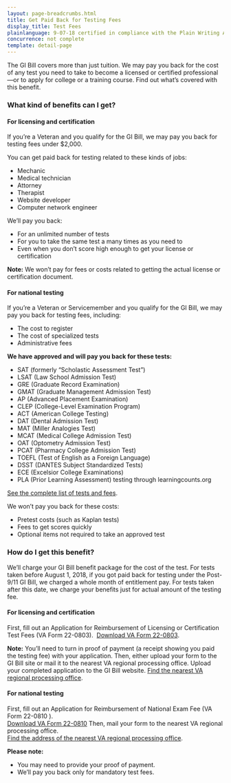 ```yaml
---
layout: page-breadcrumbs.html
title: Get Paid Back for Testing Fees
display_title: Test Fees
plainlanguage: 9-07-18 certified in compliance with the Plain Writing Act
concurrence: not complete
template: detail-page
---
```


The GI Bill covers more than just tuition. We may pay you back for the cost of any test you need to take to become a licensed or certified professional—or to apply for college or a training course. Find out what’s covered with this benefit.
### What kind of benefits can I get?
#### For licensing and certification
If you’re a Veteran and you qualify for the GI Bill, we may pay you back for testing fees under $2,000. 

You can get paid back for testing related to these kinds of jobs:

- Mechanic
- Medical technician
- Attorney
- Therapist
- Website developer
- Computer network engineer

We’ll pay you back:

- For an unlimited number of tests
-	For you to take the same test a many times as you need to
-	Even when you don’t score high enough to get your license or certification

**Note:** We won’t pay for fees or costs related to getting the actual license or certification document.

#### For national testing

If you’re a Veteran or Servicemember and you qualify for the GI Bill, we may pay you back for testing fees, including:

- The cost to register
- The cost of specialized tests
- Administrative fees 

**We have approved and will pay you back for these tests:**
- SAT (formerly “Scholastic Assessment Test”)
- LSAT (Law School Admission Test)
- GRE (Graduate Record Examination)
- GMAT (Graduate Management Admission Test)
- AP (Advanced Placement Examination)
- CLEP (College-Level Examination Program)
- ACT (American College Testing)
- DAT (Dental Admission Test)
- MAT (Miller Analogies Test)
- MCAT (Medical College Admission Test)
- OAT (Optometry Admission Test)
- PCAT (Pharmacy College Admission Test)
- TOEFL (Test of English as a Foreign Language)
- DSST (DANTES Subject Standardized Tests)
- ECE (Excelsior College Examinations)
- PLA (Prior Learning Assessment) testing through learningcounts.org

[See the complete list of tests and fees](https://inquiry.vba.va.gov/weamspub/buildSearchNE.do).

We won’t pay you back for these costs:
- Pretest costs (such as Kaplan tests)
- Fees to get scores quickly
- Optional items not required to take an approved test

### How do I get this benefit?
We’ll charge your GI Bill benefit package for the cost of the test.
For tests taken before August 1, 2018, if you got paid back for testing under the Post-9/11 GI Bill, we charged a whole month of entitlement pay. For tests taken after this date, we charge your benefits just for actual amount of the testing fee.

#### For licensing and certification
First, fill out an Application for Reimbursement of Licensing or Certification Test Fees (VA Form 22-0803). 
[Download VA Form 22-0803](https://www.vba.va.gov/pubs/forms/VBA-22-0803-ARE.pdf). 

**Note:** You’ll need to turn in proof of payment (a receipt showing you paid the testing fee) with your application.
Then, either upload your form to the GI Bill site or mail it to the nearest VA regional processing office.
Upload your completed application to the GI Bill website.
[Find the nearest VA regional processing office]( https://www.benefits.va.gov/gibill/regional_processing.asp).

#### For national testing
First, fill out an Application for Reimbursement of National Exam Fee (VA Form 22-0810 ). <br>
[Download VA Form 22-0810]( https://www.vba.va.gov/pubs/forms/VBA-22-0810-ARE.pdf)
Then, mail your form to the nearest VA regional processing office. <br>
[Find the address of the nearest VA regional processing office](https://www.benefits.va.gov/gibill/regional_processing.asp).

**Please note:**
- You may need to provide your proof of payment.
- We’ll pay you back only for mandatory test fees.



